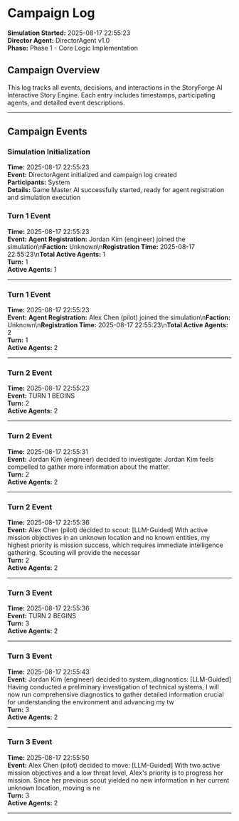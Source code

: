 # Campaign Log

**Simulation Started:** 2025-08-17 22:55:23  
**Director Agent:** DirectorAgent v1.0  
**Phase:** Phase 1 - Core Logic Implementation  

## Campaign Overview

This log tracks all events, decisions, and interactions in the StoryForge AI Interactive Story Engine.
Each entry includes timestamps, participating agents, and detailed event descriptions.

---

## Campaign Events

### Simulation Initialization
**Time:** 2025-08-17 22:55:23  
**Event:** DirectorAgent initialized and campaign log created  
**Participants:** System  
**Details:** Game Master AI successfully started, ready for agent registration and simulation execution


### Turn 1 Event
**Time:** 2025-08-17 22:55:23  
**Event:** **Agent Registration:** Jordan Kim (engineer) joined the simulation\n**Faction:** Unknown\n**Registration Time:** 2025-08-17 22:55:23\n**Total Active Agents:** 1  
**Turn:** 1  
**Active Agents:** 1  

---

### Turn 1 Event
**Time:** 2025-08-17 22:55:23  
**Event:** **Agent Registration:** Alex Chen (pilot) joined the simulation\n**Faction:** Unknown\n**Registration Time:** 2025-08-17 22:55:23\n**Total Active Agents:** 2  
**Turn:** 1  
**Active Agents:** 2  

---

### Turn 2 Event
**Time:** 2025-08-17 22:55:23  
**Event:** TURN 1 BEGINS  
**Turn:** 2  
**Active Agents:** 2  

---

### Turn 2 Event
**Time:** 2025-08-17 22:55:31  
**Event:** Jordan Kim (engineer) decided to investigate: Jordan Kim feels compelled to gather more information about the matter.  
**Turn:** 2  
**Active Agents:** 2  

---

### Turn 2 Event
**Time:** 2025-08-17 22:55:36  
**Event:** Alex Chen (pilot) decided to scout: [LLM-Guided] With active mission objectives in an unknown location and no known entities, my highest priority is mission success, which requires immediate intelligence gathering. Scouting will provide the necessar  
**Turn:** 2  
**Active Agents:** 2  

---

### Turn 3 Event
**Time:** 2025-08-17 22:55:36  
**Event:** TURN 2 BEGINS  
**Turn:** 3  
**Active Agents:** 2  

---

### Turn 3 Event
**Time:** 2025-08-17 22:55:43  
**Event:** Jordan Kim (engineer) decided to system_diagnostics: [LLM-Guided] Having conducted a preliminary investigation of technical systems, I will now run comprehensive diagnostics to gather detailed information crucial for understanding the environment and advancing my tw  
**Turn:** 3  
**Active Agents:** 2  

---

### Turn 3 Event
**Time:** 2025-08-17 22:55:50  
**Event:** Alex Chen (pilot) decided to move: [LLM-Guided] With two active mission objectives and a low threat level, Alex's priority is to progress her mission. Since her previous scout yielded no new information in her current unknown location, moving is ne  
**Turn:** 3  
**Active Agents:** 2  

---
